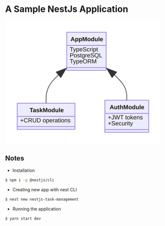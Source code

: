 # A Sample NestJs Application

[](./mermaid-diagram.svg)
<img src="./mermaid-diagram.svg" style="height:400px;">

## Notes

- Installation

```bash
$ npm i -g @nestjs/cli
```

- Creating new app with nest CLI

```bash
$ nest new nestjs-task-management
```

- Running the application

```bash
$ yarn start dev
```
